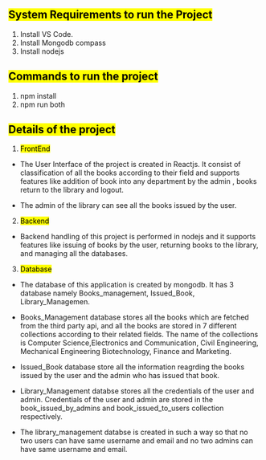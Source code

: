 ## <mark>System Requirements to run the Project </mark>
1. Install VS Code.
2. Install Mongodb compass
3. Install nodejs 

## <mark>Commands to run the project</mark>
1. npm install
2. npm run both 

## <mark>Details of the project</mark>
 1. <mark>FrontEnd</mark>
* The User Interface of the project is created in  Reactjs. It consist of classification of all the books according to their field and supports features like addition of book into any department by the admin , books return to the library and logout.

* The admin of the library can see all the books issued by the user.

2. <mark>Backend </mark>
* Backend handling of this project is performed in nodejs and it supports features like issuing of books by the user, returning books to the library, and managing all the databases.

3. <mark>Database</mark>
* The database of this application is created by mongodb. It has 3 database namely Books_management, Issued_Book, Library_Managemen.

* Books_Management database stores all the books which are fetched from the third party api, and all the books are stored in 7 different collections according to their related fields. The name of the collections is Computer Science,Electronics and Communication, Civil Engineering, Mechanical Engineering Biotechnology, Finance and Marketing.

* Issued_Book database store  all the information reagrding the books issued by the user and the admin who has issued that book.

* Library_Management databse stores all the credentials of the user and admin. Credentials of the user and admin are stored in the book_issued_by_admins and book_issued_to_users collection respectively.

* The library_management databse is created in such a way so that no two users can have same username and email and no two admins can have same username and email.


